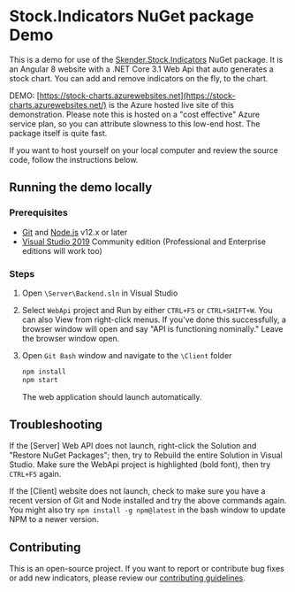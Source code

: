 # Stock.Indicators NuGet package Demo

This is a demo for use of the [Skender.Stock.Indicators](https://www.nuget.org/packages/Skender.Stock.Indicators) NuGet package.  It is an Angular 8 website with a .NET Core 3.1 Web Api that auto generates a stock chart.  You can add and remove indicators on the fly, to the chart.

DEMO: [https://stock-charts.azurewebsites.net](https://stock-charts.azurewebsites.net/) is the Azure hosted live site of this demonstration.  Please note this is hosted on a "cost effective" Azure service plan, so you can attribute slowness to this low-end host.  The package itself is quite fast.

If you want to host yourself on your local computer and review the source code, follow the instructions below.

## Running the demo locally

### Prerequisites

- [Git](https://git-scm.com/) and [Node.js](https://nodejs.org/) v12.x or later
- [Visual Studio 2019](http://visualstudio.com) Community edition (Professional and Enterprise editions will work too)

### Steps

1. Open `\Server\Backend.sln` in Visual Studio

2. Select `WebApi` project and Run by either `CTRL+F5` or `CTRL+SHIFT+W`.  You can also View from right-click menus.  If you've done this successfully, a browser window will open and say "API is functioning nominally."  Leave the browser window open.

3. Open `Git Bash` window and navigate to the `\Client` folder

    ``` bash
    npm install
    npm start
    ```

    The web application should launch automatically.

## Troubleshooting

If the [Server] Web API does not launch, right-click the Solution and "Restore NuGet Packages"; then, try to Rebuild the entire Solution in Visual Studio.  Make sure the WebApi project is highlighted (bold font), then try `CTRL+F5` again.

If the [Client] website does not launch, check to make sure you have a recent version of Git and Node installed and try the above commands again.  You might also try `npm install -g npm@latest` in the bash window to update NPM to a newer version.

## Contributing

This is an open-source project.  If you want to report or contribute bug fixes or add new indicators, please review our [contributing guidelines](CONTRIBUTING.md).

